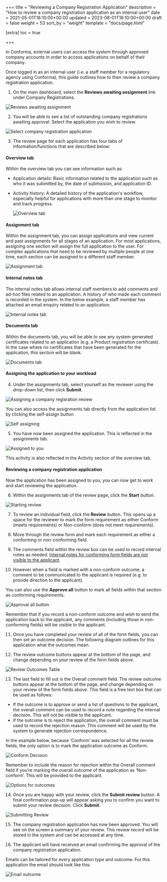 +++
title = "Reviewing a Company Registration Application"
description = "How to review a company registration application as an internal user"
date = 2021-05-01T18:10:00+00:00
updated = 2023-08-01T18:10:00+00:00
draft = false
weight = 53
sort_by = "weight"
template = "docs/page.html"

[extra]
toc = true

+++

In Conforma, external users can access the system through approved company accounts in order to access applications on behalf of their company. 

Once logged in as an internal user (i.e. a staff member for a regulatory agency using Conforma), this guide outlines how to then review a company registration application. 

1. On the main dashboard, select the <b>Reviews awaiting assignment</b> link under Company Registrations.

 ![Reviews awaiting assignment](/docs/about/demo/reviewsawaiting.png)

 2. You will be able to see a list of outstanding company registrations awaiting approval. Select the application you wish to review.

  ![Select company registration application](/docs/about/demo/companyreview2.png)

  3. The review page for each application has four tabs of information/functions that are described below:

#### Overview tab
Within the overview tab you can see information such as:
- Application details: Basic information related to the application such as who it was submitted by, the date of submission, and application ID.
- Activity history: A detailed history of the application's workflow, especially helpful for applications with more than one stage to monitor and track progress.

  ![Overview tab](/docs/about/demo/overviewtab.png)

#### Assignment tab
Within the assignment tab, you can assign applications and view current and past assignments for all stages of an application.
For most applications, assigning one section will assign the full application to the user. For complex applications that need to be reviewed by multiple people at one time, each section can be assigned to a different staff member.

  ![Assignment tab](/docs/about/demo/assignmenttab.png)

#### Internal notes tab
The internal notes tab allows internal staff members to add comments and ad-hoc files related to an application. A history of who made each comment is recorded in the system.
In the below example, a staff member has attached an email enquiry related to an application:

 ![Internal notes tab](/docs/about/demo/internalnotestab.png)

#### Documents tab
Within the documents tab, you will be able to see any system generated certificates related to an application (e.g. a Product registration certificate). In the case where no certificates that have been generated for the application, this section will be blank.

 ![Documents tab](/docs/about/demo/documentstab.png)

#### Assigning the application to your workload
4. Under the assignments tab, select yourself as the reviewer using the drop-down list, then click <b>Submit</b>.

 ![Assigning a company regisration review](/docs/about/demo/assigning2.png)

 <div class="tip">
 You can also access the assignments tab directly from the application list by clicking the self-assign button
 </div>

 ![Self assigning](/docs/about/demo/selfassign.png)

5. You have now been assigned the application. This is reflected in the assignments tab.

 ![Assigned to you](/docs/about/demo/assignmenttab2.png)

 <div class="tip">
This activity is also reflected in the Activity section of the overview tab.
 </div>

#### Reviewing a company registration application
Now the application has been assigned to you, you can now get to work and start reviewing the application.

6. Within the assignments tab of the review page, click the <b>Start</b> button.

 ![Starting review](/docs/about/demo/startreview.png)

7. To review an individual field, click the <b>Review</b> button. This opens up a space for the reviewer to mark the form requirement as either Conform (meets requirements) or Non-conform (does not meet requirements).

8. Move through the review form and mark each requirement as either a conforming or non-conforming field.

9. The comments field within the review box can be used to record internal notes as needed. <u>Internal notes for conforming form fields are not visible to the applicant</u>.
10. However when a field is marked with a non-conform outcome, a comment to be communicated to the applicant is required (e.g. to provide direction to the applicant).

 <div class="tip">
You can also use the <b>Approve all</b> button to mark all fields within that section as conforming requirements.
 </div>

 ![Approval all button](/docs/about/demo/approveall.png)

  <div class="tip">
Remember that if you record a non-conform outcome and wish to send the application back to the applicant, any comments (including those in non-conforming fields) will be visible to the applicant.
 </div>

11. Once you have completed your review of all of the form fields, you can then set an outcome decision. The following diagram outlines for this application what the outcomes mean.

12. The review outcome buttons appear at the bottom of the page, and change depending on your review of the form fields above.

 ![Review Outcomes Table](/docs/about/demo/reviewoutcomes.png)

 13. The last field to fill out is the Overall comment field. The review outcome buttons appear at the bottom of the page, and change depending on your review of the form fields above. This field is a free text box that can be used as follows:
- If the outcome is to approve or send a list of questions to the applicant, the overall comment can be used to record a note regarding the internal decision. This will not be visible to the applicant.
- if the outcome is to reject the application, the overall comment must be used to record the rejection reason. This comment will be used by the system to generate rejection correspondence.

 In the example below, because ‘Conform’ was selected for all the review fields, the only option is to mark the application outcome as Conform.

 ![Conform Decision](/docs/about/demo/conform.png)

   <div class="tip">
Remember to include the reason for rejection within the Overall comment field if you’re marking the overall outcome of the application as ‘Non-conform’. This will be provided to the applicant.
 </div>

  ![Options for outcomes](/docs/about/demo/outcomeoptions.png)

14. Once you are happy with your review, click the <b>Submit review</b> button.
A final confirmation pop-up will appear asking you to confirm you want to submit your review decision.
Click <b>Submit</b>.

  ![Submitting Review](/docs/about/demo/submitreview2.png)

15. The company registration application has now been approved. You will see on the screen a summary of your review. This review record will be stored in the system and can be accessed at any time.

16. The applicant will have received an email confirming the approval of the company registration application.

Emails can be tailored for every application type and outcome. For this application the email should look like this:

  ![Email outcome](/docs/about/demo/email3.png)